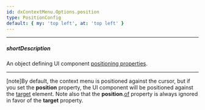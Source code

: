 ```yaml
---
id: dxContextMenu.Options.position
type: PositionConfig
default: { my: 'top left', at: 'top left' }
---
```

---
##### shortDescription
An object defining UI component [positioning properties](/api-reference/50%20Common/Object%20Structures/PositionConfig '/Documentation/ApiReference/Common/Object_Structures/PositionConfig/').

---
[note]By default, the context menu is positioned against the cursor, but if you set the **position** property, the UI component will be positioned against the [target](/api-reference/10%20UI%20Components/dxContextMenu/1%20Configuration/target.md '/Documentation/ApiReference/UI_Components/dxContextMenu/Configuration/#target') element. Note also that the **position**.[of](/api-reference/50%20Common/Object%20Structures/PositionConfig/of.md '/Documentation/ApiReference/Common/Object_Structures/PositionConfig/#of') property is always ignored in favor of the **target** property.